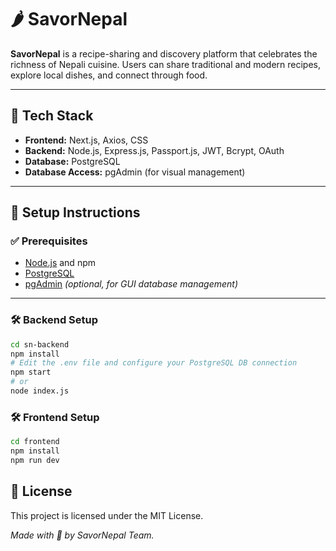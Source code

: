 # 🌶️ SavorNepal

**SavorNepal** is a recipe-sharing and discovery platform that celebrates the richness of Nepali cuisine. Users can share traditional and modern recipes, explore local dishes, and connect through food.

---

## 🔧 Tech Stack

- **Frontend:** Next.js, Axios, CSS  
- **Backend:** Node.js, Express.js, Passport.js, JWT, Bcrypt, OAuth
- **Database:** PostgreSQL  
- **Database Access:** pgAdmin (for visual management)

---

## 🚀 Setup Instructions

### ✅ Prerequisites

- [Node.js](https://nodejs.org/) and npm
- [PostgreSQL](https://www.postgresql.org/)
- [pgAdmin](https://www.pgadmin.org/) *(optional, for GUI database management)*

---

### 🛠️ Backend Setup

```bash
cd sn-backend
npm install
# Edit the .env file and configure your PostgreSQL DB connection
npm start
# or
node index.js
```
### 🛠️ Frontend Setup

```bash
cd frontend
npm install
npm run dev
```


## 📄 License
This project is licensed under the MIT License.

*Made with 💜 by SavorNepal Team.*
